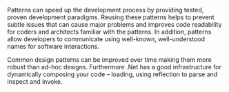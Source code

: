 <properties date="2016-05-10"
SortOrder="7"
/>

Patterns can speed up the development process by providing tested, proven development paradigms. Reusing these patterns helps to prevent subtle issues that can cause major problems and improves code readability for coders and architects familiar with the patterns. In addition, patterns allow developers to communicate using well-known, well-understood names for software interactions.

Common design patterns can be improved over time making them more robust than ad-hoc designs. Furthermore .Net has a good infrastructure for dynamically composing your code – loading, using reflection to parse and inspect and invoke.
